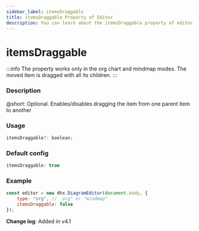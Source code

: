 ```yaml
---
sidebar_label: itemsDraggable
title: itemsDraggable Property of Editor
description: You can learn about the itemsDraggable property of editor in the documentation of the DHTMLX JavaScript Diagram library. Browse developer guides and API reference, try out code examples and live demos, and download a free 30-day evaluation version of DHTMLX Diagram.
---
```


# itemsDraggable

:::info
The property works only in the org chart and mindmap modes. The moved item is dragged with all its children.
:::

### Description

@short: Optional. Enables/disables dragging the item from one parent item to another

### Usage

~~~jsx
itemsDraggable?: boolean;
~~~

### Default config

~~~jsx
itemsDraggable: true
~~~

### Example

~~~jsx
const editor = new dhx.DiagramEditor(document.body, {
    type: "org", //  org" or "mindmap"
    itemsDraggable: false
});
~~~

**Change log**: Added in v4.1
